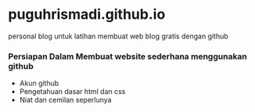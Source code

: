 # puguhrismadi.github.io
personal blog untuk latihan membuat web blog gratis dengan github

<div>
  <h3>Persiapan Dalam Membuat website sederhana menggunakan github</h3>
  <ul>
    <li>Akun github</li>
    <li>Pengetahuan dasar html dan css</li>
    <li>Niat dan cemilan seperlunya</li>
  </ul>
</div>
